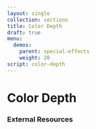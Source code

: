 ```yaml
---
layout: single
collection: sections
title: Color Depth
draft: true
menu:
  demos:
    parent: special-effects
    weight: 20
script: color-depth
---
```


# Color Depth

### External Resources
